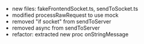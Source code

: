 - new files: fakeFrontendSocket.ts, sendToSocket.ts
- modified processRawRequest to use mock
- removed "if socket" from sendToServer
- removed async from sendToServer
- refactor: extracted new proc onStringMessage
